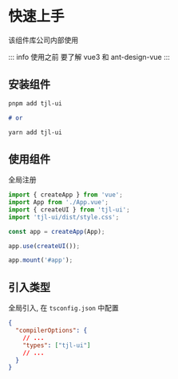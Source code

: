 # 快速上手

该组件库公司内部使用

::: info 使用之前
要了解 vue3 和 ant-design-vue 
:::

## 安装组件

```md
pnpm add tjl-ui

# or

yarn add tjl-ui
```

## 使用组件

全局注册

```ts
import { createApp } from 'vue';
import App from './App.vue';
import { createUI } from 'tjl-ui';
import 'tjl-ui/dist/style.css';

const app = createApp(App);

app.use(createUI());

app.mount('#app');
```

## 引入类型

全局引入, 在 `tsconfig.json` 中配置

```json
{
  "compilerOptions": {
    // ...
    "types": ["tjl-ui"]
    // ...
  }
}
```
